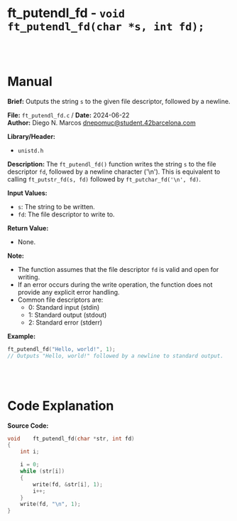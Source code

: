# ft_putendl_fd - `void ft_putendl_fd(char *s, int fd);`
<br>
<br>

# Manual
**Brief:**
Outputs the string `s` to the given file descriptor, followed by a newline.

**File:** `ft_putendl_fd.c` / **Date:** 2024-06-22  
**Author:** Diego N. Marcos <dnepomuc@student.42barcelona.com>

**Library/Header:**
* `unistd.h`

**Description:**
The `ft_putendl_fd()` function writes the string `s` to the file descriptor `fd`, followed by a newline character ('\n'). This is equivalent to calling `ft_putstr_fd(s, fd)` followed by `ft_putchar_fd('\n', fd)`.

**Input Values:**
* `s`: The string to be written.
* `fd`: The file descriptor to write to.

**Return Value:**
* None.

**Note:**
- The function assumes that the file descriptor `fd` is valid and open for writing.
- If an error occurs during the write operation, the function does not provide any explicit error handling.
- Common file descriptors are:
    - 0: Standard input (stdin)
    - 1: Standard output (stdout)
    - 2: Standard error (stderr)

**Example:**
```c
ft_putendl_fd("Hello, world!", 1);  
// Outputs "Hello, world!" followed by a newline to standard output.
```

<br>
<br>

# Code Explanation
**Source Code:**
``` C
void	ft_putendl_fd(char *str, int fd)
{
	int	i;

	i = 0;
	while (str[i])
	{
		write(fd, &str[i], 1);
		i++;
	}
	write(fd, "\n", 1);
}

```